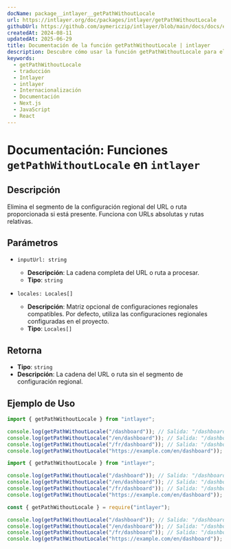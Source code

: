 ```yaml
---
docName: package__intlayer__getPathWithoutLocale
url: https://intlayer.org/doc/packages/intlayer/getPathWithoutLocale
githubUrl: https://github.com/aymericzip/intlayer/blob/main/docs/docs/en/packages/intlayer/getPathWithoutLocale.md
createdAt: 2024-08-11
updatedAt: 2025-06-29
title: Documentación de la función getPathWithoutLocale | intlayer
description: Descubre cómo usar la función getPathWithoutLocale para el paquete intlayer
keywords:
  - getPathWithoutLocale
  - traducción
  - Intlayer
  - intlayer
  - Internacionalización
  - Documentación
  - Next.js
  - JavaScript
  - React
---
```


# Documentación: Funciones `getPathWithoutLocale` en `intlayer`

## Descripción

Elimina el segmento de la configuración regional del URL o ruta proporcionada si está presente. Funciona con URLs absolutas y rutas relativas.

## Parámetros

- `inputUrl: string`

  - **Descripción**: La cadena completa del URL o ruta a procesar.
  - **Tipo**: `string`

- `locales: Locales[]`
  - **Descripción**: Matriz opcional de configuraciones regionales compatibles. Por defecto, utiliza las configuraciones regionales configuradas en el proyecto.
  - **Tipo**: `Locales[]`

## Retorna

- **Tipo**: `string`
- **Descripción**: La cadena del URL o ruta sin el segmento de configuración regional.

## Ejemplo de Uso

```typescript codeFormat="typescript"
import { getPathWithoutLocale } from "intlayer";

console.log(getPathWithoutLocale("/dashboard")); // Salida: "/dashboard"
console.log(getPathWithoutLocale("/en/dashboard")); // Salida: "/dashboard"
console.log(getPathWithoutLocale("/fr/dashboard")); // Salida: "/dashboard"
console.log(getPathWithoutLocale("https://example.com/en/dashboard")); // Salida: "https://example.com/dashboard"
```

```javascript codeFormat="esm"
import { getPathWithoutLocale } from "intlayer";

console.log(getPathWithoutLocale("/dashboard")); // Salida: "/dashboard"
console.log(getPathWithoutLocale("/en/dashboard")); // Salida: "/dashboard"
console.log(getPathWithoutLocale("/fr/dashboard")); // Salida: "/dashboard"
console.log(getPathWithoutLocale("https://example.com/en/dashboard")); // Salida: "https://example.com/dashboard"
```

```javascript codeFormat="commonjs"
const { getPathWithoutLocale } = require("intlayer");

console.log(getPathWithoutLocale("/dashboard")); // Salida: "/dashboard"
console.log(getPathWithoutLocale("/en/dashboard")); // Salida: "/dashboard"
console.log(getPathWithoutLocale("/fr/dashboard")); // Salida: "/dashboard"
console.log(getPathWithoutLocale("https://example.com/en/dashboard")); // Salida: "https://example.com/dashboard"
```
